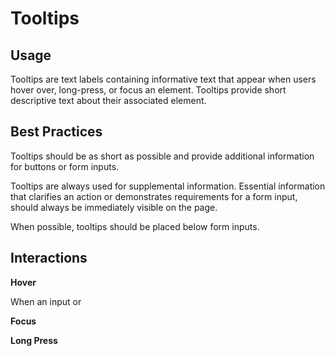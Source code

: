 # Tooltips

## Usage

Tooltips are text labels containing informative text that appear when users hover over, long-press, or focus an element. Tooltips provide short descriptive text about their associated element.  

## Best Practices 

Tooltips should be as short as possible and provide additional information for buttons or form inputs.

Tooltips are always used for supplemental information. Essential information that clarifies an action or demonstrates requirements for a form input, should always be immediately visible on the page.

When possible, tooltips should be placed below form inputs.

## Interactions

**Hover**

When an input or

**Focus**

**Long Press**

